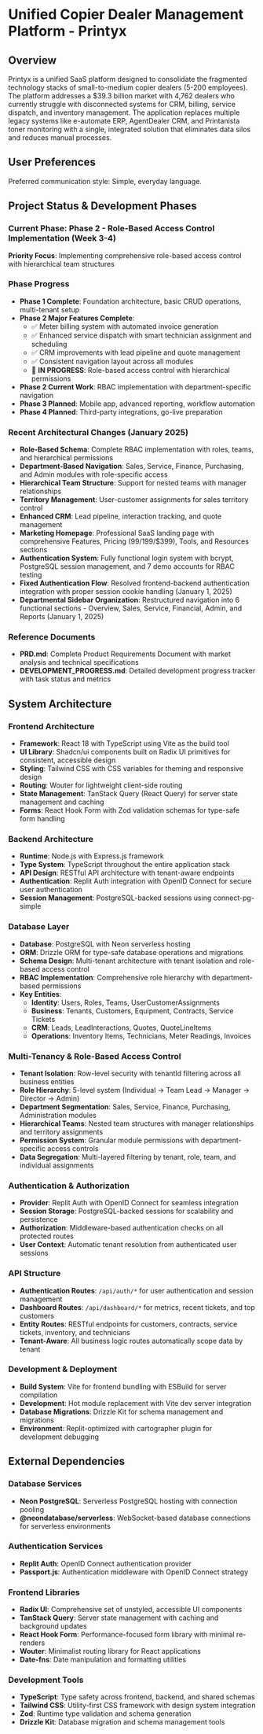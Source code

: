 # Unified Copier Dealer Management Platform - Printyx

## Overview

Printyx is a unified SaaS platform designed to consolidate the fragmented technology stacks of small-to-medium copier dealers (5-200 employees). The platform addresses a $39.3 billion market with 4,762 dealers who currently struggle with disconnected systems for CRM, billing, service dispatch, and inventory management. The application replaces multiple legacy systems like e-automate ERP, AgentDealer CRM, and Printanista toner monitoring with a single, integrated solution that eliminates data silos and reduces manual processes.

## User Preferences

Preferred communication style: Simple, everyday language.

## Project Status & Development Phases

### Current Phase: Phase 2 - Role-Based Access Control Implementation (Week 3-4)
**Priority Focus**: Implementing comprehensive role-based access control with hierarchical team structures

### Phase Progress
- **Phase 1 Complete**: Foundation architecture, basic CRUD operations, multi-tenant setup
- **Phase 2 Major Features Complete**: 
  - ✅ Meter billing system with automated invoice generation
  - ✅ Enhanced service dispatch with smart technician assignment and scheduling
  - ✅ CRM improvements with lead pipeline and quote management
  - ✅ Consistent navigation layout across all modules
  - 🔄 **IN PROGRESS**: Role-based access control with hierarchical permissions
- **Phase 2 Current Work**: RBAC implementation with department-specific navigation
- **Phase 3 Planned**: Mobile app, advanced reporting, workflow automation
- **Phase 4 Planned**: Third-party integrations, go-live preparation

### Recent Architectural Changes (January 2025)
- **Role-Based Schema**: Complete RBAC implementation with roles, teams, and hierarchical permissions
- **Department-Based Navigation**: Sales, Service, Finance, Purchasing, and Admin modules with role-specific access
- **Hierarchical Team Structure**: Support for nested teams with manager relationships
- **Territory Management**: User-customer assignments for sales territory control
- **Enhanced CRM**: Lead pipeline, interaction tracking, and quote management
- **Marketing Homepage**: Professional SaaS landing page with comprehensive Features, Pricing ($99/$199/$399), Tools, and Resources sections
- **Authentication System**: Fully functional login system with bcrypt, PostgreSQL session management, and 7 demo accounts for RBAC testing
- **Fixed Authentication Flow**: Resolved frontend-backend authentication integration with proper session cookie handling (January 1, 2025)
- **Departmental Sidebar Organization**: Restructured navigation into 6 functional sections - Overview, Sales, Service, Financial, Admin, and Reports (January 1, 2025)

### Reference Documents
- **PRD.md**: Complete Product Requirements Document with market analysis and technical specifications
- **DEVELOPMENT_PROGRESS.md**: Detailed development progress tracker with task status and metrics

## System Architecture

### Frontend Architecture
- **Framework**: React 18 with TypeScript using Vite as the build tool
- **UI Library**: Shadcn/ui components built on Radix UI primitives for consistent, accessible design
- **Styling**: Tailwind CSS with CSS variables for theming and responsive design
- **Routing**: Wouter for lightweight client-side routing
- **State Management**: TanStack Query (React Query) for server state management and caching
- **Forms**: React Hook Form with Zod validation schemas for type-safe form handling

### Backend Architecture
- **Runtime**: Node.js with Express.js framework
- **Type System**: TypeScript throughout the entire application stack
- **API Design**: RESTful API architecture with tenant-aware endpoints
- **Authentication**: Replit Auth integration with OpenID Connect for secure user authentication
- **Session Management**: PostgreSQL-backed sessions using connect-pg-simple

### Database Layer
- **Database**: PostgreSQL with Neon serverless hosting
- **ORM**: Drizzle ORM for type-safe database operations and migrations
- **Schema Design**: Multi-tenant architecture with tenant isolation and role-based access control
- **RBAC Implementation**: Comprehensive role hierarchy with department-based permissions
- **Key Entities**: 
  - **Identity**: Users, Roles, Teams, UserCustomerAssignments
  - **Business**: Tenants, Customers, Equipment, Contracts, Service Tickets
  - **CRM**: Leads, LeadInteractions, Quotes, QuoteLineItems
  - **Operations**: Inventory Items, Technicians, Meter Readings, Invoices

### Multi-Tenancy & Role-Based Access Control
- **Tenant Isolation**: Row-level security with tenantId filtering across all business entities
- **Role Hierarchy**: 5-level system (Individual → Team Lead → Manager → Director → Admin)
- **Department Segmentation**: Sales, Service, Finance, Purchasing, Administration modules
- **Hierarchical Teams**: Nested team structures with manager relationships and territory assignments
- **Permission System**: Granular module permissions with department-specific access controls
- **Data Segregation**: Multi-layered filtering by tenant, role, team, and individual assignments

### Authentication & Authorization
- **Provider**: Replit Auth with OpenID Connect for seamless integration
- **Session Storage**: PostgreSQL-backed sessions for scalability and persistence
- **Authorization**: Middleware-based authentication checks on all protected routes
- **User Context**: Automatic tenant resolution from authenticated user sessions

### API Structure
- **Authentication Routes**: `/api/auth/*` for user authentication and session management
- **Dashboard Routes**: `/api/dashboard/*` for metrics, recent tickets, and top customers
- **Entity Routes**: RESTful endpoints for customers, contracts, service tickets, inventory, and technicians
- **Tenant-Aware**: All business logic routes automatically scope data by tenant

### Development & Deployment
- **Build System**: Vite for frontend bundling with ESBuild for server compilation
- **Development**: Hot module replacement with Vite dev server integration
- **Database Migrations**: Drizzle Kit for schema management and migrations
- **Environment**: Replit-optimized with cartographer plugin for development debugging

## External Dependencies

### Database Services
- **Neon PostgreSQL**: Serverless PostgreSQL hosting with connection pooling
- **@neondatabase/serverless**: WebSocket-based database connections for serverless environments

### Authentication Services
- **Replit Auth**: OpenID Connect authentication provider
- **Passport.js**: Authentication middleware with OpenID Connect strategy

### Frontend Libraries
- **Radix UI**: Comprehensive set of unstyled, accessible UI components
- **TanStack Query**: Server state management with caching and background updates
- **React Hook Form**: Performance-focused form library with minimal re-renders
- **Wouter**: Minimalist routing library for React applications
- **Date-fns**: Date manipulation and formatting utilities

### Development Tools
- **TypeScript**: Type safety across frontend, backend, and shared schemas
- **Tailwind CSS**: Utility-first CSS framework with design system integration
- **Zod**: Runtime type validation and schema generation
- **Drizzle Kit**: Database migration and schema management tools